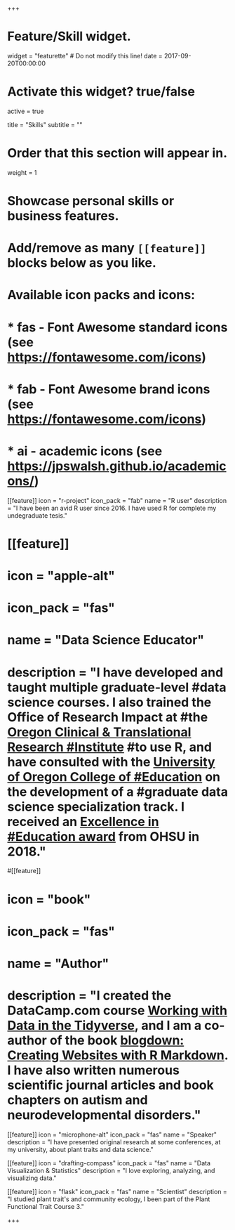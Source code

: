 +++
# Feature/Skill widget.
widget = "featurette"  # Do not modify this line!
date = 2017-09-20T00:00:00

# Activate this widget? true/false
active = true

title = "Skills"
subtitle = ""

# Order that this section will appear in.
weight = 1

# Showcase personal skills or business features.
# 
# Add/remove as many `[[feature]]` blocks below as you like.
# 
# Available icon packs and icons:
# * fas - Font Awesome standard icons (see https://fontawesome.com/icons)
# * fab - Font Awesome brand icons (see https://fontawesome.com/icons)
# * ai - academic icons (see https://jpswalsh.github.io/academicons/)

[[feature]]
  icon = "r-project"
  icon_pack = "fab"
  name = "R user"
  description = "I have been an avid R user since 2016. I have used R for complete my undegraduate tesis."
  
# [[feature]]
# icon = "apple-alt"
#  icon_pack = "fas"
#  name = "Data Science Educator"
#  description = "I have developed and taught multiple graduate-level #data science courses. I also trained the Office of Research Impact at #the [Oregon Clinical & Translational Research #Institute](https://www.ohsu.edu/xd/research/centers-institutes/octri/) #to use R, and have consulted with the [University of Oregon College of #Education](https://education.uoregon.edu/) on the development of a #graduate data science specialization track. I received an [Excellence in #Education award](https://www.ohsu.edu/xd/education/schools/school-of-med#icine/news-and-events/honors2018.cfm) from OHSU in 2018."
  
#[[feature]]
#  icon = "book"
#  icon_pack = "fas"
#  name = "Author"
#  description = "I created the DataCamp.com course [Working with Data in the Tidyverse](https://www.datacamp.com/courses/working-with-data-in-the-tidyverse), and I am a co-author of the book [blogdown: Creating Websites with R Markdown](https://bookdown.org/yihui/blogdown/). I have also written numerous scientific journal articles and book chapters on autism and neurodevelopmental disorders."
  
[[feature]]
  icon = "microphone-alt"
  icon_pack = "fas"
  name = "Speaker"
  description = "I have presented original research at some conferences, at my university, about plant traits and data science."
  
[[feature]]
  icon = "drafting-compass"
  icon_pack = "fas"
  name = "Data Visualization & Statistics"
  description = "I love exploring, analyzing, and visualizing data."

[[feature]]
  icon = "flask"
  icon_pack = "fas"
  name = "Scientist"
  description = "I studied plant trait's and community ecology, I been part of the Plant Functional Trait Course 3."


+++

